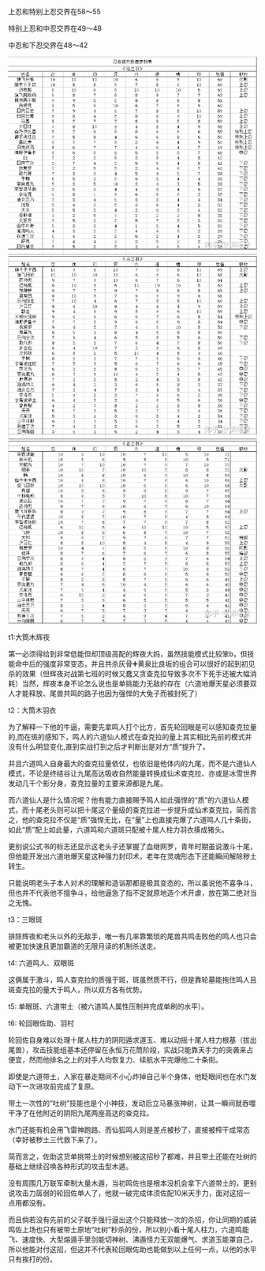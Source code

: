 上忍和特别上忍交界在58～55

特别上忍和中忍交界在49～48

中忍和下忍交界在48～42

![临之书能力值图片](./img/临之书能力值.webp)
![斗之书能力值图片](./img/斗之书能力值.webp)
![者之书能力值图片](./img/者之书能力值.webp)

t1:大筒木辉夜

第一必须得给到非常低能但却顶级高配的辉夜大妈，虽然技能模式比较笨b，但技能命中后的强度非常变态，并且共杀灰骨➕黄泉比良坂的组合可以很好的起到初见杀的效果（但辉夜对战第七班的时候又蠢又贪查克拉导致多次不下死手还被大幅消耗）当然，辉夜本身不论怎么说也是单挑能力无敌的存在（六道地爆天星必须要双人才能释放、尾兽共鸣的路子也因为强悍的大兔子而被封死了）

t2：大筒木羽衣

为了解释一下他的牛逼，需要先拿鸣人打个比方，首先轮回眼是可以感知查克拉量的,而在斑的感知下，鸣人的六道仙人模式在查克拉的量上其实相比先前的模式并没有什么明显变化,直到实战打到之后才判断出是对方“质”提升了。

并且六道鸣人自身最大的查克拉量依仗，也依旧是他体内的九尾，而不是六道仙人模式，不论是终结谷让九尾高达吸收自然能量转换成仙术查克拉、亦或是冰雪世界发动几千个影分身，查克拉量的主要来源都是九尾。

而六道仙人是什么情况呢？他有能力直接赐予鸣人如此强悍的“质”的六道仙人模式，而十尾老头则可以把十尾这个量级的查克拉进一步提升成仙术查克拉，简而言之，他的查克拉不仅是“质”强悍无比，在“量”上也直接完爆了六道鸣人几十条街，如此“质”配上如此量，六道鸣和六道斑只配被十尾人柱力羽衣揍成猪头。

更别说公式书的标志还显示这老头子还掌握了血继网罗，青年时期虽说激斗十尾，但他能开发出六道地爆天星这种强力封印术，老年在灵魂形态下还能瞬间解除秽土转生。

只能说明老头子本人对术的理解和造诣那都是极其变态的，所以虽说他不喜争斗，但也并不代表他不擅争斗，给他逼急了指不定就原地造个术开虐，放在第二绝对当之无愧。

t3：三眼斑

排除辉夜和老头以外的无敌手，唯一有几率靠繁琐的尾兽共鸣击败他的鸣人也只会被更加快速且更加霸道的无限月读的机制杀送走。

t4: 六道鸣人、双眼斑

这俩属于激斗，鸣人查克拉的质强于斑，斑虽然质不行，但是靠轮墓能拖住鸣人且斑查克拉的量大于鸣人，所以双方各有优势。

t5: 单眼斑、六道带土（被六道鸣人属性压制并完成单刷的水平）。

t6: 轮回眼佐助、羽村

轮回佐自身难以处理十尾人柱力的阴阳遁求道玉、难以动摇十尾人柱力根基（拔出尾兽），攻击技能组基本还停留在永恒万花筒阶段，实战只能靠天手力的突袭来占便宜，然而他排名之上的对手人均恢复力、续航水平完爆他二十条街。

即使是六道带土，人家在暴走期间不小心炸掉自己半个身体，他眨眼间也在水门发动下一次进攻前完成了复原。

带土一次性的“吐树”技能也是个小神技，发动后立马暴涨神树，让其一瞬间就吞噬干净了在他附近的阴阳九尾两座高达的查克拉。

水门还能有机会用飞雷神跑路、而仙狐鸣人则是差点被秒了，直接被榨干成常态（幸好被秽土三代救下来了）。

简而言之，佐助这货单挑带土的时候想别被这招秒了都难，并且带土还能在吐树的基础上继续召唤各种形式的攻击型木遁。

没有周围几万联军牵制大量木遁，当初鸣佐也是根本没机会拿下六道带土的，更别说攻击力孱弱的轮回佐单人了，他就一破完成体须佐配10米天手力，面对这招一点用都没有。

而且倘若没有先前的父子联手强行逼出这个只能释放一次的杀招，你让同期的威装鸣佐上场也只有被带土原地“吐树”秒杀的份，所以别小看十尾人柱力，六道鸣能飞、速度快、大型熔遁手里剑能切神树、沸遁怪力无双能爆气、求道玉能罩自己，所以他能对付这招，但这并不代表轮回眼佐助也能做到以上任何一点，以他的水平只有挨打的份。